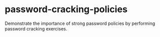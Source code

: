 # password-cracking-policies
Demonstrate the importance of strong password policies by performing password cracking exercises.
